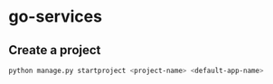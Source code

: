 # go-services

## Create a project

```bash
python manage.py startproject <project-name> <default-app-name>
```